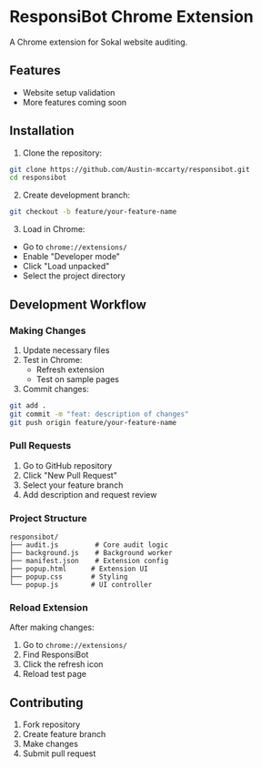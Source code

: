 # ResponsiBot Chrome Extension

A Chrome extension for Sokal website auditing.

## Features
- Website setup validation
- More features coming soon

## Installation

1. Clone the repository:
```bash
git clone https://github.com/Austin-mccarty/responsibot.git
cd responsibot
```

2. Create development branch:
```bash
git checkout -b feature/your-feature-name
```

3. Load in Chrome:
- Go to `chrome://extensions/`
- Enable "Developer mode"
- Click "Load unpacked"
- Select the project directory

## Development Workflow

### Making Changes
1. Update necessary files
2. Test in Chrome:
   - Refresh extension
   - Test on sample pages
3. Commit changes:
```bash
git add .
git commit -m "feat: description of changes"
git push origin feature/your-feature-name
```

### Pull Requests
1. Go to GitHub repository
2. Click "New Pull Request"
3. Select your feature branch
4. Add description and request review

### Project Structure
```
responsibot/
├── audit.js         # Core audit logic
├── background.js    # Background worker
├── manifest.json    # Extension config
├── popup.html      # Extension UI
├── popup.css       # Styling
└── popup.js        # UI controller
```

### Reload Extension
After making changes:
1. Go to `chrome://extensions/`
2. Find ResponsiBot
3. Click the refresh icon
4. Reload test page

## Contributing
1. Fork repository
2. Create feature branch
3. Make changes
4. Submit pull request
